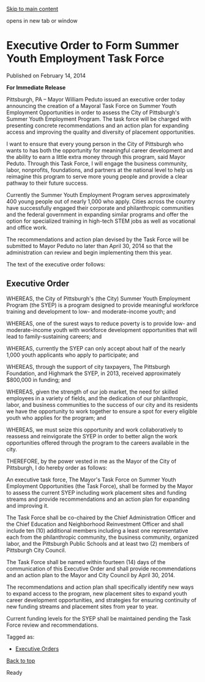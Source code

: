 [Skip to main content](https://www.pittsburghpa.gov/City-Government/Mayor/Executive-Orders/Mayor-William-Peduto-Issues-Executive-Order-to-Form-Summer-Youth-Employment-Task-Force#main-content)

opens in new tab or window

# Executive Order to Form Summer Youth Employment Task Force

Published on February 14, 2014

**For Immediate Release**

Pittsburgh, PA – Mayor William Peduto issued an executive order today announcing the creation of a Mayoral Task Force on Summer Youth Employment Opportunities in order to assess the City of Pittsburgh's Summer Youth Employment Program. The task force will be charged with presenting concrete recommendations and an action plan for expanding access and improving the quality and diversity of placement opportunities.

I want to ensure that every young person in the City of Pittsburgh who wants to has both the opportunity for meaningful career development and the ability to earn a little extra money through this program, said Mayor Peduto. Through this Task Force, I will engage the business community, labor, nonprofits, foundations, and partners at the national level to help us reimagine this program to serve more young people and provide a clear pathway to their future success.

Currently the Summer Youth Employment Program serves approximately 400 young people out of nearly 1,000 who apply. Cities across the country have successfully engaged their corporate and philanthropic communities and the federal government in expanding similar programs and offer the option for specialized training in high-tech STEM jobs as well as vocational and office work.

The recommendations and action plan devised by the Task Force will be submitted to Mayor Peduto no later than April 30, 2014 so that the administration can review and begin implementing them this year.

The text of the executive order follows:

## Executive Order

WHEREAS, the City of Pittsburgh's (the City) Summer Youth Employment Program (the SYEP) is a program designed to provide meaningful workforce training and development to low- and moderate-income youth; and

WHEREAS, one of the surest ways to reduce poverty is to provide low- and moderate-income youth with workforce development opportunities that will lead to family-sustaining careers; and

WHEREAS, currently the SYEP can only accept about half of the nearly 1,000 youth applicants who apply to participate; and

WHEREAS, through the support of city taxpayers, The Pittsburgh Foundation, and Highmark the SYEP, in 2013, received approximately $800,000 in funding; and

WHEREAS, given the strength of our job market, the need for skilled employees in a variety of fields, and the dedication of our philanthropic, labor, and business communities to the success of our city and its residents we have the opportunity to work together to ensure a spot for every eligible youth who applies for the program; and

WHEREAS, we must seize this opportunity and work collaboratively to reassess and reinvigorate the SYEP in order to better align the work opportunities offered through the program to the careers available in the city.

THEREFORE, by the power vested in me as the Mayor of the City of Pittsburgh, I do hereby order as follows:

An executive task force, The Mayor's Task Force on Summer Youth Employment Opportunities (the Task Force), shall be formed by the Mayor to assess the current SYEP including work placement sites and funding streams and provide recommendations and an action plan for expanding and improving it.

The Task Force shall be co-chaired by the Chief Administration Officer and the Chief Education and Neighborhood Reinvestment Officer and shall include ten (10) additional members including a least one representative each from the philanthropic community, the business community, organized labor, and the Pittsburgh Public Schools and at least two (2) members of Pittsburgh City Council.

The Task Force shall be named within fourteen (14) days of the communication of this Executive Order and shall provide recommendations and an action plan to the Mayor and City Council by April 30, 2014.

The recommendations and action plan shall specifically identify new ways to expand access to the program, new placement sites to expand youth career development opportunities, and strategies for ensuring continuity of new funding streams and placement sites from year to year.

Current funding levels for the SYEP shall be maintained pending the Task Force review and recommendations.

Tagged as:

- [Executive Orders](https://www.pittsburghpa.gov/News-articles?dlv_OC%20CL%20City%20News%20Listing=(dd_OC%20News%20Categories=Executive%20Orders))

[Back to top](https://www.pittsburghpa.gov/City-Government/Mayor/Executive-Orders/Mayor-William-Peduto-Issues-Executive-Order-to-Form-Summer-Youth-Employment-Task-Force#body-top)

Ready
